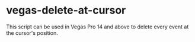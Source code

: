 # vegas-delete-at-cursor

This script can be used in Vegas Pro 14 and above to delete every event at the cursor's position.
